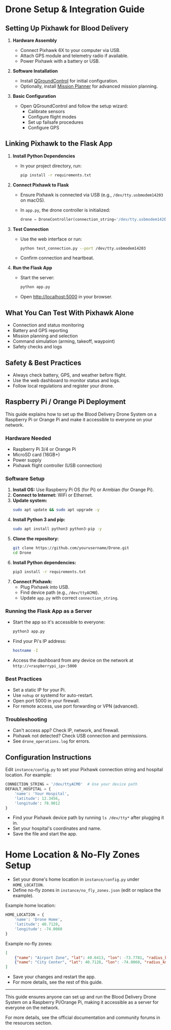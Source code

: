 # Drone Setup & Integration Guide

## Setting Up Pixhawk for Blood Delivery

1. **Hardware Assembly**
   - Connect Pixhawk 6X to your computer via USB.
   - Attach GPS module and telemetry radio if available.
   - Power Pixhawk with a battery or USB.

2. **Software Installation**
   - Install [QGroundControl](https://docs.qgroundcontrol.com/master/en/getting_started/download_and_install.html) for initial configuration.
   - Optionally, install [Mission Planner](https://ardupilot.org/planner/) for advanced mission planning.

3. **Basic Configuration**
   - Open QGroundControl and follow the setup wizard:
     - Calibrate sensors
     - Configure flight modes
     - Set up failsafe procedures
     - Configure GPS

## Linking Pixhawk to the Flask App

1. **Install Python Dependencies**
   - In your project directory, run:

     ```bash
     pip install -r requirements.txt
     ```

2. **Connect Pixhawk to Flask**
   - Ensure Pixhawk is connected via USB (e.g., `/dev/tty.usbmodem14203` on macOS).
   - In `app.py`, the drone controller is initialized:

     ```python
     drone = DroneController(connection_string='/dev/tty.usbmodem14203')
     ```

3. **Test Connection**
   - Use the web interface or run:

     ```bash
     python test_connection.py --port /dev/tty.usbmodem14203
     ```
   - Confirm connection and heartbeat.

4. **Run the Flask App**
   - Start the server:

     ```bash
     python app.py
     ```
   - Open [http://localhost:5000](http://localhost:5000) in your browser.

## What You Can Test With Pixhawk Alone
- Connection and status monitoring
- Battery and GPS reporting
- Mission planning and selection
- Command simulation (arming, takeoff, waypoint)
- Safety checks and logs

## Safety & Best Practices
- Always check battery, GPS, and weather before flight.
- Use the web dashboard to monitor status and logs.
- Follow local regulations and register your drone.

## Raspberry Pi / Orange Pi Deployment

This guide explains how to set up the Blood Delivery Drone System on a Raspberry Pi or Orange Pi and make it accessible to everyone on your network.

### Hardware Needed
- Raspberry Pi 3/4 or Orange Pi
- MicroSD card (16GB+)
- Power supply
- Pixhawk flight controller (USB connection)

### Software Setup
1. **Install OS:** Use Raspberry Pi OS (for Pi) or Armbian (for Orange Pi).
2. **Connect to Internet:** WiFi or Ethernet.
3. **Update system:**
   ```sh
   sudo apt update && sudo apt upgrade -y
   ```
4. **Install Python 3 and pip:**
   ```sh
   sudo apt install python3 python3-pip -y
   ```
5. **Clone the repository:**
   ```sh
   git clone https://github.com/yourusername/Drone.git
   cd Drone
   ```
6. **Install Python dependencies:**
   ```sh
   pip3 install -r requirements.txt
   ```
7. **Connect Pixhawk:**
   - Plug Pixhawk into USB.
   - Find device path (e.g., `/dev/ttyACM0`).
   - Update `app.py` with correct `connection_string`.

### Running the Flask App as a Server
- Start the app so it's accessible to everyone:
  ```sh
  python3 app.py
  ```
- Find your Pi's IP address:
  ```sh
  hostname -I
  ```
- Access the dashboard from any device on the network at `http://<raspberrypi_ip>:5000`

### Best Practices
- Set a static IP for your Pi.
- Use `nohup` or systemd for auto-restart.
- Open port 5000 in your firewall.
- For remote access, use port forwarding or VPN (advanced).

### Troubleshooting
- Can't access app? Check IP, network, and firewall.
- Pixhawk not detected? Check USB connection and permissions.
- See `drone_operations.log` for errors.

## Configuration Instructions

Edit `instance/config.py` to set your Pixhawk connection string and hospital location. For example:

```python
CONNECTION_STRING = '/dev/ttyACM0'  # Use your device path
DEFAULT_HOSPITAL = {
    'name': 'Your Hospital',
    'latitude': 12.3456,
    'longitude': 78.9012
}
```

- Find your Pixhawk device path by running `ls /dev/tty*` after plugging it in.
- Set your hospital's coordinates and name.
- Save the file and start the app.

# Home Location & No-Fly Zones Setup

- Set your drone's home location in `instance/config.py` under `HOME_LOCATION`.
- Define no-fly zones in `instance/no_fly_zones.json` (edit or replace the example).

Example home location:
```python
HOME_LOCATION = {
    'name': 'Drone Home',
    'latitude': 40.7128,
    'longitude': -74.0060
}
```

Example no-fly zones:
```json
[
    {"name": "Airport Zone", "lat": 40.6413, "lon": -73.7781, "radius_km": 5},
    {"name": "City Center", "lat": 40.7128, "lon": -74.0060, "radius_km": 2}
]
```

- Save your changes and restart the app.
- For more details, see the rest of this guide.

---

This guide ensures anyone can set up and run the Blood Delivery Drone System on a Raspberry Pi/Orange Pi, making it accessible as a server for everyone on the network.

For more details, see the official documentation and community forums in the resources section.